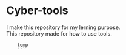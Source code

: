 # Cyber-tools

I make this repository for my lerning purpose. <br>
This repository made for how to use tools.


``` check
    temp
    ```
    